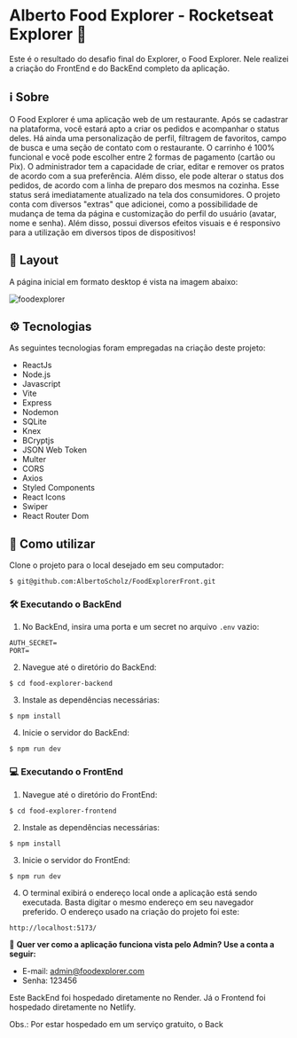 # Alberto Food Explorer - Rocketseat Explorer 🚀

Este é o resultado do desafio final do Explorer, o Food Explorer. Nele realizei a criação do FrontEnd e do BackEnd completo da aplicação.

## ℹ️ Sobre
O Food Explorer é uma aplicação web de um restaurante. Após se cadastrar na plataforma, você estará apto a criar os pedidos e acompanhar o status deles. Há ainda uma personalização de perfil, filtragem de favoritos, campo de busca e uma seção de contato com o restaurante. O carrinho é 100% funcional e você pode escolher entre 2 formas de pagamento (cartão ou Pix). O administrador tem a capacidade de criar, editar e remover os pratos de acordo com a sua preferência. Além disso, ele pode alterar o status dos pedidos, de acordo com a linha de preparo dos mesmos na cozinha. Esse status será imediatamente atualizado na tela dos consumidores. O projeto conta com diversos "extras" que adicionei, como a possibilidade de mudança de tema da página e customização do perfil do usuário (avatar, nome e senha). Além disso, possui diversos efeitos visuais e é responsivo para a utilização em diversos tipos de dispositivos!

## 🎨 Layout
A página inicial em formato desktop é vista na imagem abaixo:

![foodexplorer](foodexplorer_vercel_app.png)

## ⚙️ Tecnologias
As seguintes tecnologias foram empregadas na criação deste projeto:

- ReactJs
- Node.js
- Javascript
- Vite
- Express
- Nodemon
- SQLite
- Knex
- BCryptjs
- JSON Web Token
- Multer
- CORS
- Axios
- Styled Components
- React Icons
- Swiper
- React Router Dom

## 🚀 Como utilizar
Clone o projeto para o local desejado em seu computador:

```
$ git@github.com:AlbertoScholz/FoodExplorerFront.git
```

### 🛠️ Executando o BackEnd
1. No BackEnd, insira uma porta e um secret no arquivo `.env` vazio:
```
AUTH_SECRET=
PORT=
```
2. Navegue até o diretório do BackEnd:
```
$ cd food-explorer-backend
```
3. Instale as dependências necessárias:
```
$ npm install
```
4. Inicie o servidor do BackEnd:
```
$ npm run dev
```

### 💻 Executando o FrontEnd
1. Navegue até o diretório do FrontEnd:
```
$ cd food-explorer-frontend
```
2. Instale as dependências necessárias:
```
$ npm install
```
3. Inicie o servidor do FrontEnd:
```
$ npm run dev
```
4. O terminal exibirá o endereço local onde a aplicação está sendo executada. Basta digitar o mesmo endereço em seu navegador preferido. O endereço usado na criação do projeto foi este:
```
http://localhost:5173/
```

🔑 **Quer ver como a aplicação funciona vista pelo Admin? Use a conta a seguir:**
- E-mail: admin@foodexplorer.com
- Senha: 123456

Este BackEnd foi hospedado diretamente no Render. Já o Frontend foi hospedado diretamente no Netlify.

Obs.: Por estar hospedado em um serviço gratuito, o Back
